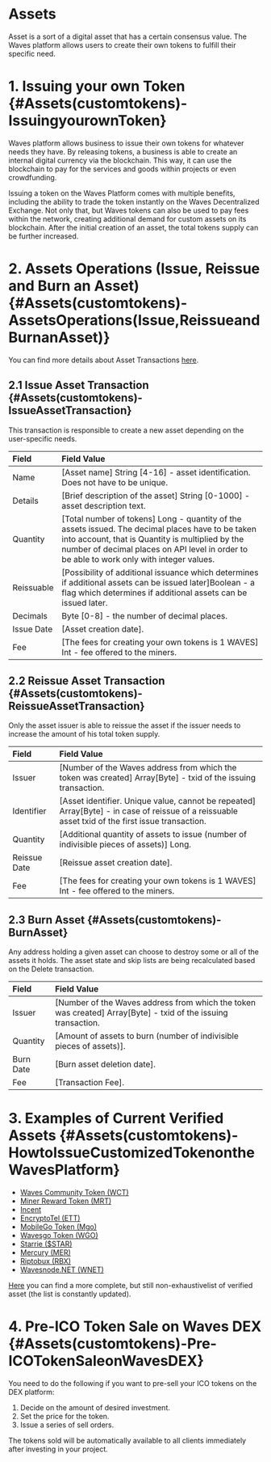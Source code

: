 # Assets

Asset is a sort of a digital asset that has a certain consensus value. The Waves platform allows users to create their own tokens to fulfill their specific need.

# 1. Issuing your own Token {#Assets(customtokens)-IssuingyourownToken}

Waves platform allows business to issue their own tokens for whatever needs they have. By releasing tokens, a business is able to create an internal digital currency via the blockchain. This way, it can use the blockchain to pay for the services and goods within projects or even crowdfunding.

Issuing a token on the Waves Platform comes with multiple benefits, including the ability to trade the token instantly on the Waves Decentralized Exchange. Not only that, but Waves tokens can also be used to pay fees within the network, creating additional demand for custom assets on its blockchain. After the initial creation of an asset, the total tokens supply can be further increased.

# 2. Assets Operations \(Issue, Reissue and Burn an Asset\) {#Assets(customtokens)-AssetsOperations(Issue,ReissueandBurnanAsset)}

You can find more details about Asset Transactions [here](/en/development-and-api/waves-node-rest-api/asset-transactions.md).

## 2.1 Issue Asset Transaction {#Assets(customtokens)-IssueAssetTransaction}

This transaction is responsible to create a new asset depending on the user-specific needs.

| Field | Field Value |
| :--- | :--- |
| Name | \[Asset name\] String \[4-16\] - asset identification. Does not have to be unique. |
| Details | \[Brief description of the asset\] String \[0-1000\] - asset description text. |
| Quantity | \[Total number of tokens\] Long - quantity of the assets issued. The decimal places have to be taken into account, that is Quantity is multiplied by the number of decimal places on API level in order to be able to work only with integer values. |
| Reissuable | \[Possibility of additional issuance which determines if additional assets can be issued later\]Boolean - a flag which determines if additional assets can be issued later. |
| Decimals | Byte \[0-8\] - the number of decimal places. |
| Issue Date | \[Asset creation date\]. |
| Fee | \[The fees for creating your own tokens is 1 WAVES\] Int - fee offered to the miners. |

## 2.2 Reissue Asset Transaction {#Assets(customtokens)-ReissueAssetTransaction}

Only the asset issuer is able to reissue the asset if the issuer needs to increase the amount of his total token supply.

| Field | Field Value |
| :--- | :--- |
| Issuer | \[Number of the Waves address from which the token was created\] Array\[Byte\] - txid of the issuing transaction. |
| Identifier | \[Asset identifier. Unique value, cannot be repeated\] Array\[Byte\] - in case of reissue of a reissuable asset txid of the first issue transaction. |
| Quantity | \[Additional quantity of assets to issue \(number of indivisible pieces of assets\)\] Long. |
| Reissue Date | \[Reissue asset creation date\]. |
| Fee | \[The fees for creating your own tokens is 1 WAVES\] Int - fee offered to the miners. |

## 2.3 Burn Asset {#Assets(customtokens)-BurnAsset}

Any address holding a given asset can choose to destroy some or all of the assets it holds. The asset state and skip lists are being recalculated based on the Delete transaction.

| Field | Field Value |
| :--- | :--- |
| Issuer | \[Number of the Waves address from which the token was created\] Array\[Byte\] - txid of the issuing transaction. |
| Quantity | \[Amount of assets to burn \(number of indivisible pieces of assets\)\]. |
| Burn Date | \[Burn asset deletion date\]. |
| Fee | \[Transaction Fee\]. |

# 3. Examples of Current Verified Assets {#Assets(customtokens)-HowtoIssueCustomizedTokenontheWavesPlatform}

* [Waves Community Token \(WCT\)](http://www.waveswiki.org/index.php?title=Waves_Community_Token_%28WCT%29)
* [Miner Reward Token \(MRT\)](http://www.waveswiki.org/index.php?title=Miner_Reward_Token_%28MRT%29)
* [Incent](http://www.waveswiki.org/index.php?title=Incent)
* [EncryptoTel \(ETT\)](http://www.waveswiki.org/index.php?title=EncryptoTel)
* [MobileGo Token \(Mgo\)](http://www.waveswiki.org/index.php?title=MobileGo_Token)
* [Wavesgo Token \(WGO\)](http://www.waveswiki.org/index.php?title=Wavesgo_Token)
* [Starrie \($STAR\)](http://www.waveswiki.org/index.php?title=Starrie)
* [Mercury \(MER\)](http://www.waveswiki.org/index.php?title=Mercury)
* [Riptobux \(RBX\)](http://www.waveswiki.org/index.php?title=Riptobux)
* [Wavesnode.NET \(WNET\)](http://www.waveswiki.org/index.php?title=Wavesnode.NET)

[Here](http://support.wavesplatform.com/forums/2-knowledge-base/topics/8141-list-of-verified-assets/) you can find a more complete, but still non-exhaustivelist of verified asset \(the list is constantly updated\).

# 4. Pre-ICO Token Sale on Waves DEX {#Assets(customtokens)-Pre-ICOTokenSaleonWavesDEX}

You need to do the following if you want to pre-sell your ICO tokens on the DEX platform:

1. Decide on the amount of desired investment.
2. Set the price for the token.
3. Issue a series of sell orders.

The tokens sold will be automatically available to all clients immediately after investing in your project.
